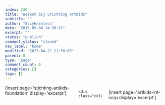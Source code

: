 ```yaml
---
index: 239
title: "Welkom bij Stichting ArtKids"
subtitle: ""
author: "EzzyHarmless"
date: "2015-09-04 14:30:31"
excerpt: ""
status: "publish"
comment_status: "closed"
nav_label: "home"
modified: "2023-04-21 21:50:05"
parent: 0
type: "page"
comment_count: 0
categories: []
tags: []
---
```


<div class="columns">
    <div class="column">
[insert page='stichting-artkids-foundation' display='excerpt']
    </div>

    <div class="column">
[insert page='artkids-int-corp display='excerpt']
    </div>
  </div>
